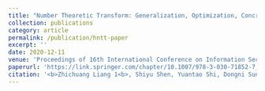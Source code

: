 ```yaml
---
title: "Number Theoretic Transform: Generalization, Optimization, Concrete Analysis and Applications"
collection: publications
category: article
permalink: /publication/hntt-paper
excerpt: ''
date: 2020-12-11
venue: 'Proceedings of 16th International Conference on Information Security and Cryptology (Inscrypt 2020)'
paperurl: 'https://link.springer.com/chapter/10.1007/978-3-030-71852-7_28'
citation: '<b>Zhichuang Liang 1<b>, Shiyu Shen, Yuantao Shi, Dongni Sun, Chongxuan Zhang, Guoyun Zhang, Yunlei Zhao, Zhixiang Zhao. Number Theoretic Transform: Generalization, Optimization, Concrete Analysis and Applications. <i>Proceedings of 16th International Conference on Information Security and Cryptology (Inscrypt 2020) 1<i>. Berlin: Springer, 2020: 415-432.'
---
```

